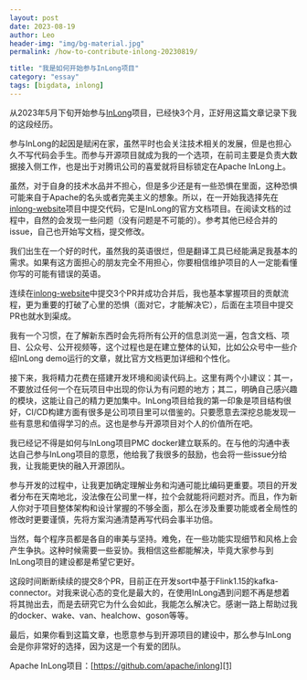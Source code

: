 ```yaml
---
layout: post
date: 2023-08-19
author: Leo
header-img: "img/bg-material.jpg"
permalink: /how-to-contribute-inlong-20230819/

title: "我是如何开始参与InLong项目"
category: "essay"
tags: [bigdata, inlong]
---
```


从2023年5月下旬开始参与[InLong][1]项目，已经快3个月，正好用这篇文章记录下我的这段经历。



参与InLong的起因是赋闲在家，虽然平时也会关注技术相关的发展，但是也担心久不写代码会手生。而参与开源项目就成为我的一个选项，在前司主要是负责大数据接入侧工作，也是出于对腾讯公司的喜爱就将目标锁定在Apache InLong上。



虽然，对于自身的技术水品并不担心，但是多少还是有一些恐惧在里面，这种恐惧可能来自于Apache的名头或者完美主义的想象。所以，在一开始我选择先在[inlong-website][2]项目中提交代码，它是InLong的官方文档项目。在阅读文档的过程中，自然的会发现一些问题（没有问题是不可能的）。参考其他已经合并的issue，自己也开始写文档，提交修改。



我们出生在一个好的时代，虽然我的英语很烂，但是翻译工具已经能满足我基本的需求。如果有这方面担心的朋友完全不用担心，你要相信维护项目的人一定能看懂你写的可能有错误的英语。



连续在[inlong-website][2]中提交3个PR并成功合并后，我也基本掌握项目的贡献流程，更为重要的打破了心里的恐惧（面对它，才能解决它），后面在主项目中提交PR也就水到渠成。



我有一个习惯，在了解新东西时会先将所有公开的信息浏览一遍，包含文档、项目、公众号、公开视频等，这个过程也是在建立整体的认知，比如公众号中一些介绍InLong demo运行的文章，就比官方文档更加详细和个性化。



接下来，我将精力花费在搭建开发环境和阅读代码上。这里有两个小建议：其一，不要放过任何一个在玩项目中出现的你认为有问题的地方；其二，明确自己感兴趣的模块，这能让自己的精力更加集中。InLong项目给我的第一印象是项目结构很好，CI/CD构建方面有很多是公司项目里可以借鉴的。只要愿意去深挖总能发现一些有意思和值得学习的点。这也是参与开源项目对个人的价值所在吧。



我已经记不得是如何与InLong项目PMC docker建立联系的。在与他的沟通中表达自己参与InLong项目的意愿，他给我了我很多的鼓励，也会将一些issue分给我，让我能更快的融入开源团队。



参与开发的过程中，让我更加确定理解业务和沟通可能比编码更重要。项目的开发者分布在天南地北，没法像在公司里一样，拉个会就能将问题对齐。而且，作为新人你对于项目整体架构和设计掌握的不够全面，那么在涉及重要功能或者全局性的修改时更要谨慎，先将方案沟通清楚再写代码会事半功倍。



当然，每个程序员都是各自的审美与坚持。难免，在一些功能实现细节和风格上会产生争执。这种时候需要一些妥协。我相信这些都能解决，毕竟大家参与到InLong项目的建设都是希望它更好。



这段时间断断续续的提交8个PR，目前正在开发sort中基于Flink1.15的kafka-connector。对我来说心态的变化是最大的，在使用InLong遇到问题不再是想着将其抛出去，而是去研究它为什么会如此，我能怎么解决它。感谢一路上帮助过我的docker、wake、van、healchow、goson等等。



最后，如果你看到这篇文章，也愿意参与到开源项目的建设中，那么参与InLong会是你非常好的选择，因为这是一个有爱的团队。


Apache InLong项目：[https://github.com/apache/inlong][1]


[1]: https://github.com/apache/inlong
[2]: https://github.com/apache/inlong-website